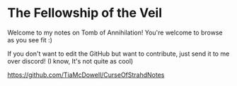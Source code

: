 # The Fellowship of the Veil
Welcome to my notes on Tomb of Annihilation!
You're welcome to browse as you see fit :)

If you don't want to edit the GitHub but want to contribute, just send it to me over discord! (I know, It's not quite as cool)

https://github.com/TiaMcDowell/CurseOfStrahdNotes